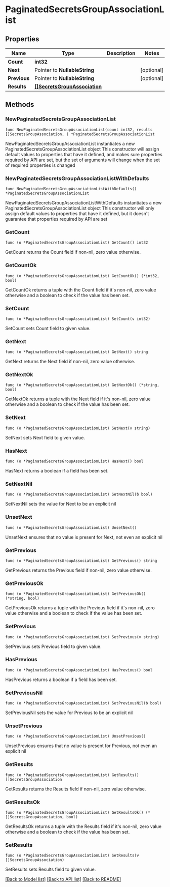 # PaginatedSecretsGroupAssociationList

## Properties

Name | Type | Description | Notes
------------ | ------------- | ------------- | -------------
**Count** | **int32** |  | 
**Next** | Pointer to **NullableString** |  | [optional] 
**Previous** | Pointer to **NullableString** |  | [optional] 
**Results** | [**[]SecretsGroupAssociation**](SecretsGroupAssociation.md) |  | 

## Methods

### NewPaginatedSecretsGroupAssociationList

`func NewPaginatedSecretsGroupAssociationList(count int32, results []SecretsGroupAssociation, ) *PaginatedSecretsGroupAssociationList`

NewPaginatedSecretsGroupAssociationList instantiates a new PaginatedSecretsGroupAssociationList object
This constructor will assign default values to properties that have it defined,
and makes sure properties required by API are set, but the set of arguments
will change when the set of required properties is changed

### NewPaginatedSecretsGroupAssociationListWithDefaults

`func NewPaginatedSecretsGroupAssociationListWithDefaults() *PaginatedSecretsGroupAssociationList`

NewPaginatedSecretsGroupAssociationListWithDefaults instantiates a new PaginatedSecretsGroupAssociationList object
This constructor will only assign default values to properties that have it defined,
but it doesn't guarantee that properties required by API are set

### GetCount

`func (o *PaginatedSecretsGroupAssociationList) GetCount() int32`

GetCount returns the Count field if non-nil, zero value otherwise.

### GetCountOk

`func (o *PaginatedSecretsGroupAssociationList) GetCountOk() (*int32, bool)`

GetCountOk returns a tuple with the Count field if it's non-nil, zero value otherwise
and a boolean to check if the value has been set.

### SetCount

`func (o *PaginatedSecretsGroupAssociationList) SetCount(v int32)`

SetCount sets Count field to given value.


### GetNext

`func (o *PaginatedSecretsGroupAssociationList) GetNext() string`

GetNext returns the Next field if non-nil, zero value otherwise.

### GetNextOk

`func (o *PaginatedSecretsGroupAssociationList) GetNextOk() (*string, bool)`

GetNextOk returns a tuple with the Next field if it's non-nil, zero value otherwise
and a boolean to check if the value has been set.

### SetNext

`func (o *PaginatedSecretsGroupAssociationList) SetNext(v string)`

SetNext sets Next field to given value.

### HasNext

`func (o *PaginatedSecretsGroupAssociationList) HasNext() bool`

HasNext returns a boolean if a field has been set.

### SetNextNil

`func (o *PaginatedSecretsGroupAssociationList) SetNextNil(b bool)`

 SetNextNil sets the value for Next to be an explicit nil

### UnsetNext
`func (o *PaginatedSecretsGroupAssociationList) UnsetNext()`

UnsetNext ensures that no value is present for Next, not even an explicit nil
### GetPrevious

`func (o *PaginatedSecretsGroupAssociationList) GetPrevious() string`

GetPrevious returns the Previous field if non-nil, zero value otherwise.

### GetPreviousOk

`func (o *PaginatedSecretsGroupAssociationList) GetPreviousOk() (*string, bool)`

GetPreviousOk returns a tuple with the Previous field if it's non-nil, zero value otherwise
and a boolean to check if the value has been set.

### SetPrevious

`func (o *PaginatedSecretsGroupAssociationList) SetPrevious(v string)`

SetPrevious sets Previous field to given value.

### HasPrevious

`func (o *PaginatedSecretsGroupAssociationList) HasPrevious() bool`

HasPrevious returns a boolean if a field has been set.

### SetPreviousNil

`func (o *PaginatedSecretsGroupAssociationList) SetPreviousNil(b bool)`

 SetPreviousNil sets the value for Previous to be an explicit nil

### UnsetPrevious
`func (o *PaginatedSecretsGroupAssociationList) UnsetPrevious()`

UnsetPrevious ensures that no value is present for Previous, not even an explicit nil
### GetResults

`func (o *PaginatedSecretsGroupAssociationList) GetResults() []SecretsGroupAssociation`

GetResults returns the Results field if non-nil, zero value otherwise.

### GetResultsOk

`func (o *PaginatedSecretsGroupAssociationList) GetResultsOk() (*[]SecretsGroupAssociation, bool)`

GetResultsOk returns a tuple with the Results field if it's non-nil, zero value otherwise
and a boolean to check if the value has been set.

### SetResults

`func (o *PaginatedSecretsGroupAssociationList) SetResults(v []SecretsGroupAssociation)`

SetResults sets Results field to given value.



[[Back to Model list]](../README.md#documentation-for-models) [[Back to API list]](../README.md#documentation-for-api-endpoints) [[Back to README]](../README.md)


